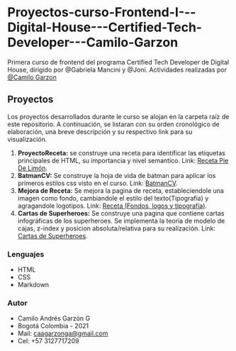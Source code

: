 # Proyectos-curso-Frontend-I---Digital-House---Certified-Tech-Developer---Camilo-Garzon
Primera curso de frontend del programa Certified Tech Developer de Digital House, dirigido por @Gabriela Mancini y @Joni. Actividades realizadas por [@Camilo Garzon](https://github.com/CamAGarzonG)

## Proyectos

Los proyectos desarrollados durante le curso se alojan en la carpeta raíz de este repositorio. A continuación, se listaran con su orden cronológico de elaboración, una breve descripción y su respectivo link para su visualización.

1. **ProyectoReceta:** se construye una receta para identificar las etiquetas principales de HTML, su importancia y nivel semantico. Link: [Receta Pie De Limón](https://camagarzong.github.io/Proyectos-curso-Frontend-I---Digital-House---Certified-Tech-Developer---Camilo-Garzon/01.Receta/).
2. **BatmanCV:** Se construye la hoja de vida de batman para aplicar los primeros estilos css visto en el curso. Link: [BatmanCV](https://camagarzong.github.io/Proyectos-curso-Frontend-I---Digital-House---Certified-Tech-Developer---Camilo-Garzon/02.CVBatman/).
3. **Mejora de Receta:** Se mejora la pagina de receta, estableciendole una imagen como fondo, cambiandole el estilo del texto(Tipografía) y agragandole logotipos. Link: [Receta (Fondos, logos y tipografía)](https://camagarzong.github.io/Proyectos-curso-Frontend-I---Digital-House---Certified-Tech-Developer---Camilo-Garzon/03.FondosYLogos/).
4. **Cartas de Superheroes:** Se construye una pagina que contiene cartas infográficas de los superheroes. Se implementa la teoria de modelo de cajas, z-index y posicion absoluta/relativa para su realización. Link: [Cartas de Superheroes](https://camagarzong.github.io/Proyectos-curso-Frontend-I---Digital-House---Certified-Tech-Developer---Camilo-Garzon/04.CartasSuperheroes/).


### Lenguajes

- HTML
- CSS
- Markdown

### Autor

- Camilo Andrés Garzón G 
- Bogotá Colombia - 2021
- Mail: caagarzonga@gmail.com
- Cel: +57 3127717209
